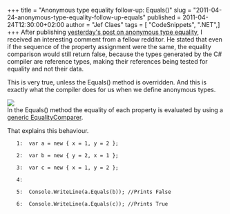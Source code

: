 +++
title = "Anonymous type equality follow-up: Equals()"
slug = "2011-04-24-anonymous-type-equality-follow-up-equals"
published = 2011-04-24T12:30:00+02:00
author = "Jef Claes"
tags = [ "CodeSnippets", ".NET",]
+++
After publishing [yesterday's post on anonymous type
equality](http://jclaes.blogspot.com/2011/04/anonymous-type-equality.html),
I received an interesting comment from a fellow redditor. He stated that
even if the sequence of the property assignment were the same, the
equality comparison would still return false, because the types
generated by the C\# compiler are reference types, making their
references being tested for equality and not their data.  
  
This is very true, unless the Equals() method is overridden. And this is
exactly what the compiler does for us when we define anonymous types.  
  
[![](../images/thumbnails/2011-04-24-anonymous-type-equality-follow-up-equals-anonymoustypeequals.PNG)](../images/2011-04-24-anonymous-type-equality-follow-up-equals-anonymoustypeequals.PNG)  
In the Equals() method the equality of each property is evaluated by
using a [generic
EqualityComparer](http://msdn.microsoft.com/en-us/library/ms132123.aspx).  
  
That explains this behaviour.  
  

       1:  var a = new { x = 1, y = 2 };

       2:  var b = new { y = 2, x = 1 };

       3:  var c = new { x = 1, y = 2 };

       4:   

       5:  Console.WriteLine(a.Equals(b)); //Prints False

       6:  Console.WriteLine(a.Equals(c)); //Prints True
